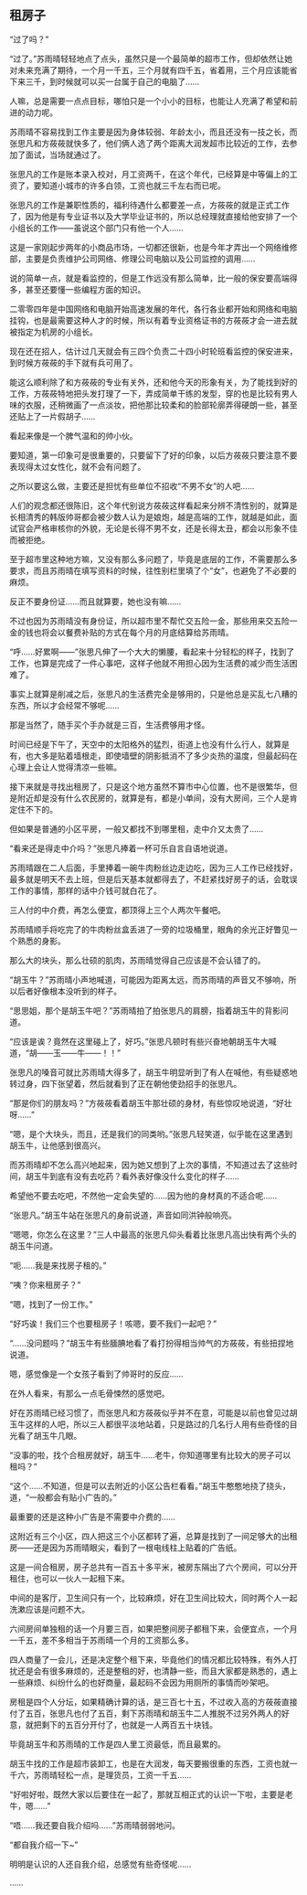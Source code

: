 ## 租房子

“过了吗？”

“过了。”苏雨晴轻轻地点了点头，虽然只是一个最简单的超市工作，但却依然让她对未来充满了期待，一个月一千五，三个月就有四千五，省着用，三个月应该能省下来三千，到时候就可以买一台属于自己的电脑了……

人嘛，总是需要一点点目标，哪怕只是一个小小的目标，也能让人充满了希望和前进的动力呢。

苏雨晴不容易找到工作主要是因为身体较弱、年龄太小，而且还没有一技之长，而张思凡和方莜莜就快多了，他们俩人选了两个距离大润发超市比较近的工作，去参加了面试，当场就通过了。

张思凡的工作是账本录入校对，月工资两千，在这个年代，已经算是中等偏上的工资了，要知道小城市的许多白领，工资也就三千左右而已呢。

张思凡的工作是兼职性质的，福利待遇什么都要差一点，方莜莜的就是正式工作了，因为他是有专业证书以及大学毕业证书的，所以总经理就直接给他安排了一个小组长的工作——虽说这个部门只有他一个人……

这是一家刚起步两年的小商品市场，一切都还很新，也是今年才弄出一个网络维修部，主要是负责维护公司网络、修理公司电脑以及公司监控的调用……

说的简单一点，就是看监控的，但是工作远没有那么简单，比一般的保安要高端得多，甚至还要懂一些编程方面的知识。

二零零四年是中国网络和电脑开始高速发展的年代，各行各业都开始和网络和电脑挂钩，也是最需要这种人才的时候，所以有着专业资格证书的方莜莜才会一进去就被指定为机房的小组长。

现在还在招人，估计过几天就会有三四个负责二十四小时轮班看监控的保安进来，到时候方莜莜的手下就有兵可用了。

能这么顺利除了和方莜莜的专业有关外，还和他今天的形象有关，为了能找到好的工作，方莜莜特地把头发打理了一下，弄成简单干练的发型，穿的也是比较有男人味的衣服，还稍微画了一点淡妆，把他那比较柔和的脸部轮廓弄得硬朗一些，甚至还贴上了一片假胡子……

看起来像是一个脾气温和的帅小伙。

要知道，第一印象可是很重要的，只要留下了好的印象，以后方莜莜只要注意不要表现得太过女性化，就不会有问题了。

之所以要这么做，主要还是担忧有些单位不招收“不男不女”的人吧……

人们的观念都还很陈旧，这个年代别说方莜莜这样看起来分辨不清性别的，就算是长相清秀的韩版帅哥都会被少数人认为是娘炮，越是高端的工作，就越是如此，面试官会严格审核你的外貌，无论是长得不男不女，还是长得太丑，都会以形象不佳而被拒绝。

至于超市里这种地方嘛，又没有那么多问题了，毕竟是底层的工作，不需要那么多要求，而且苏雨晴在填写资料的时候，往性别栏里填了个“女”，也避免了不必要的麻烦。

反正不要身份证……而且就算要，她也没有嘛……

不过也因为苏雨晴没有身份证，所以超市里不帮忙交五险一金，那些用来交五险一金的钱也将会以餐费补贴的方式在每个月的月底结算给苏雨晴。

“呼……好累啊——”张思凡伸了一个大大的懒腰，看起来十分轻松的样子，找到了工作，也算是完成了一件心事吧，这样子他就不用担心因为生活费的减少而生活困难了。

事实上就算是削减之后，张思凡的生活费完全是够用的，只是他总是买乱七八糟的东西，所以才会经常不够呢……

那是当然了，随手买个手办就是三百，生活费够用才怪。

时间已经是下午了，天空中的太阳格外的猛烈，街道上也没有什么行人，就算是有，也大多是贴着墙根走，即使墙壁的阴影抵消不了多少炎热的温度，但最起码在心理上会让人觉得清凉一些嘛。

接下来就是寻找出租房了，只是这个地方虽然不算市中心位置，也不是很繁华，但是附近却是没有什么农民房的，就算是有，都是小单间，没有大房间，三个人是肯定住不下的。

但如果是普通的小区平房，一般又都找不到哪里租，走中介又太贵了……

“看来还是得走中介吗？”张思凡捧着一杯可乐自言自语地说道。

苏雨晴跟在二人后面，手里捧着一碗牛肉粉丝边走边吃，因为三人工作已经找好，最多就是明天不去上班，但是后天基本就都得去了，不赶紧找好房子的话，会耽误工作的事情，那样的话中介钱可就白花了。

三人付的中介费，再怎么便宜，都顶得上三个人两次午餐吧。

苏雨晴顺手将吃完了的牛肉粉丝盒丢进了一旁的垃圾桶里，眼角的余光正好瞥见一个熟悉的身影。

那么大的块头，那么壮硕的肌肉，苏雨晴觉得自己应该是不会认错了的。

“胡玉牛？”苏雨晴小声地喊道，可能因为距离太远，而苏雨晴的声音又不够响，所以后者好像根本没听到的样子。

“思思姐，那个是胡玉牛吧？”苏雨晴拍了拍张思凡的肩膀，指着胡玉牛的背影问道。

“应该是诶？竟然在这里碰上了，好巧。”张思凡顿时有些兴奋地朝胡玉牛大喊道，“胡——玉——牛——！！”

张思凡的嗓音可就比苏雨晴大得多了，胡玉牛明显听到了有人在喊他，有些疑惑地转过身，四下张望着，然后就看到了正在朝他使劲招手的张思凡。

“那是你们的朋友吗？”方莜莜看着胡玉牛那壮硕的身材，有些惊叹地说道，“好壮呀……”

“嗯，是个大块头，而且，还是我们的同类哟。”张思凡轻笑道，似乎能在这里遇到胡玉牛，让他感到很高兴。

而苏雨晴却不怎么高兴地起来，因为她又想到了上次的事情，不知道过去了这些时间，胡玉牛到底有没有去吃药？看外表好像没什么变化的样子……

希望他不要去吃吧，不然他一定会失望的……因为他的身材真的不适合呢……

“张思凡。”胡玉牛站在张思凡的身前说道，声音如同洪钟般响亮。

“嗯嗯，你怎么在这里？”三人中最高的张思凡仰头看着比张思凡高出快有两个头的胡玉牛问道。

“呃……我是来找房子租的。”

“咦？你来租房子？”

“嗯，找到了一份工作。”

“好巧诶！我们三个也要租房子！咳嗯，要不我们一起吧？”

“……没问题吗？”胡玉牛有些腼腆地看了看打扮得相当帅气的方莜莜，有些扭捏地说道。

嗯，感觉像是一个女孩子看到了帅哥时的反应……

在外人看来，有那么一点毛骨悚然的感觉吧。

好在苏雨晴已经习惯了，而张思凡和方莜莜似乎并不在意，可能是以前也曾见过胡玉牛这样的人吧，所以三人都很平淡地站着，只是路过的几名行人用有些奇怪的目光看了胡玉牛几眼。

“没事的啦，找个合租房就好，胡玉牛……老牛，你知道哪里有比较大的房子可以租吗？”

“这个……不知道，但是可以去附近的小区公告栏看看。”胡玉牛憨憨地挠了挠头，道，“一般都会有贴小广告的。”

最重要的还是这种小广告是不需要中介费的……

这附近有三个小区，四人把这三个小区都转了遍，总算是找到了一间足够大的出租房——还是因为苏雨晴眼尖，看到了一根电线柱上贴着的广告纸。

这是一间合租房，房子总共有一百五十多平米，被房东隔出了六个房间，可以分开租住，也可以一伙人一起租下来。

中间的是客厅，卫生间只有一个，比较麻烦，好在卫生间比较大，同时两个人一起洗漱应该是问题不大。

六间房间单独租的话一个月要三百，如果把整间房子都租下来，会便宜点，一个月一千五，差不多相当于苏雨晴一个月的工资那么多。

四人商量了一会儿，还是决定整个租下来，毕竟他们的情况都比较特殊，有外人打扰还是会有很多麻烦的，还是整租的好，也清静一些，而且大家都是熟悉的，遇上一些麻烦、纠纷什么的也好商量，最起码不会因为用厕所的事情而吵架吧。

房租是四个人分坛，如果精确计算的话，是三百七十五，不过收入高的方莜莜直接付了五百，张思凡也付了五百，剩下苏雨晴和胡玉牛二人推脱不过另外两人的好意，就把剩下的五百分开付了，也就是一人两百五十块钱。

毕竟胡玉牛和苏雨晴的工作是四人里工资最低，而且最累的。

胡玉牛找的工作是超市装卸工，也是在大润发，每天要搬很重的东西，工资也就一千六，苏雨晴轻松一点，是理货员，工资一千五……

“好啦好啦，既然大家以后要住在一起了，那就互相正式的认识一下啦，主要是老牛，嗯……”

“唔……我还要自我介绍吗……”苏雨晴弱弱地问。

“都自我介绍一下~”

明明是认识的人还自我介绍，总感觉有些奇怪呢……

……
